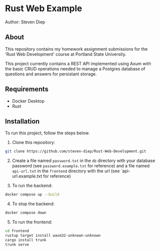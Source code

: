 # Rust Web Example
Author: Steven Diep

## About
This repository contains my homework assignment submissions for the 'Rust Web Development' course at Portland State University.

This project currently contains a REST API implemented using Axum with the basic CRUD operations needed to manage a Postgres database of questions and answers for persistant storage.

## Requirements
- Docker Desktop
- Rust

## Installation
To run this project, follow the steps below.

1. Clone this repository:

```Bash
git clone https://github.com/steven-diep/Rust-Web-Development.git
```

2. Create a file named `password.txt` in the `db` directory with your database password (see `password.example.txt` for reference) and a file named `api-url.txt` in the `frontend` directory with the url (see `api-url.example.txt for reference)

3. To run the backend:
```Bash
docker compose up --build
```

4. To stop the backend:
```Bash
docker compose down
```

5. To run the frontend:
```Bash
cd frontend
rustup target install wasm32-unknown-unknown
cargo install trunk
trunk serve
```
